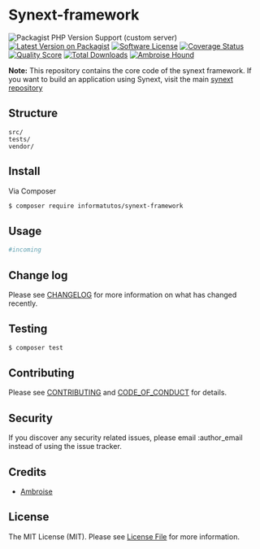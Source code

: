 # Synext-framework
![Packagist PHP Version Support (custom server)](https://img.shields.io/packagist/php-v/informatutos/synext-framework?color=red&style=flat-square)
[![Latest Version on Packagist][ico-version]](https://packagist.org/packages/informatutos/synext-framework)
[![Software License][ico-license]](LICENSE.md)
[![Coverage Status][ico-scrutinizer]](https://scrutinizer-ci.com/g/Informatutos/synext-framework/)
[![Quality Score][ico-code-quality]](https://scrutinizer-ci.com/g/Informatutos/synext-framework/)
[![Total Downloads][ico-downloads]](https://packagist.org/packages/informatutos/synext-framework)
[![Ambroise Hound][ico-author]][link-author]

**Note:**  This repository contains the core code of the synext framework. If you want to build an application using Synext, visit the main [synext repository]

## Structure

```
src/
tests/
vendor/
```


## Install

Via Composer

``` bash
$ composer require informatutos/synext-framework
```

## Usage

``` php
#incoming
```

## Change log

Please see [CHANGELOG](CHANGELOG.md) for more information on what has changed recently.

## Testing

``` bash
$ composer test
```

## Contributing

Please see [CONTRIBUTING](CONTRIBUTING.md) and [CODE_OF_CONDUCT](CODE_OF_CONDUCT.md) for details.

## Security

If you discover any security related issues, please email :author_email instead of using the issue tracker.

## Credits

- [Ambroise][link-author]
<!-- - [All Contributors][link-contributors] -->

## License

The MIT License (MIT). Please see [License File](LICENSE.md) for more information.

[ico-version]: https://img.shields.io/packagist/v/informatutos/synext-framework.svg?style=flat-square
[ico-license]: https://img.shields.io/badge/license-MIT-brightgreen.svg?style=flat-square
[ico-travis]: https://img.shields.io/travis/informatutos/synext-framework/master.svg?style=flat-square
[ico-scrutinizer]: https://img.shields.io/scrutinizer/coverage/g/informatutos/synext-framework.svg?style=flat-square
[ico-code-quality]: https://img.shields.io/scrutinizer/g/informatutos/synext-framework.svg?style=flat-square
[ico-downloads]: https://img.shields.io/packagist/dt/informatutos/synext-framework.svg?style=flat-square

[link-packagist]: https://packagist.org/packages/informatutos/synext-framework
<!-- [link-travis]: https://travis-ci.org/informatutos/synext-framework -->
[link-scrutinizer]: https://scrutinizer-ci.com/g/informatutos/synext-framework/code-structure
[link-code-quality]: https://scrutinizer-ci.com/g/informatutos/synext-framework
[link-downloads]: https://packagist.org/packages/informatutos/synext-framework
[link-author]: https://github.com/Ambroise07
[link-contributors]: ../../contributors
[synext repository]: https://github.com/Informatutos/synext
[ico-author]: https://img.shields.io/badge/Author-Ambroise%20Hound-blue
